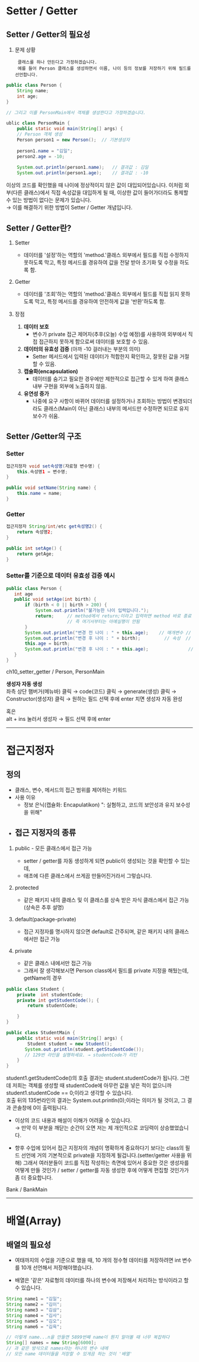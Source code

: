# Setter / Getter
## Setter / Getter의 필요성
1. 문제 상황

        클래스를 하나 만든다고 가정하겠습니다.
        예를 들어 Person 클래스를 생성하면서 이름, 나이 등의 정보를 저장하기 위해 필드를 선언합니다.

```java
public class Person {
    String name;
    int age;
}

// 그리고 이를 PersonMain에서 객체를 생성한다고 가정하겠습니다.

ublic class PersonMain {
    public static void main(String[] args) {
    // Person 객체 생성
    Person person1 = new Person();  // 기본생성자
    
    person1.name = "김일";
    person2.age = -10;
    
    System.out.println(person1.name);   // 결과값 : 김일
    System.out.println(person1.age);    // 결과값 : -10
```
이상의 코드를 확인했을 때 나이에 정상적이지 않은 값이 대입되어있습니다.
이처럼 외부(다른 클래스)에서 직접 속성값을 대입하게 될 때,
이상한 값이 들어가더라도 통제할 수 있는 방법이 없다는 문제가 있습니다.   
    → 이를 해결하기 위한 방법이 Setter / Getter 개념입니다.

## Setter / Getter란?
1. Setter
   - 데이터를 '설정'하는 역할의 'method.'클래스 외부에서 필드를 직접 수정하지 못하도록 막고,
   특정 메서드를 경유하여 값을 전달 받아 초기화 및 수정을 하도록 함.
2. Getter 
   - 데이터를 '조회'하는 역할의 'method.'클래스 외부에서 필드를 직접 읽지 못하도록 막고,
   특정 메서드를 경유하여 안전하게 값을 '반환'하도록 함.

3. 장점
   1. __데이터 보호__
      - 변수가 private 접근 제어자(추후(오늘) 수업 예정)를 사용하여 외부에서 
      직접 접근하지 못하게 함으로써 데이터를 보호할 수 있음.
   2. __데이터의 유효성 검증__ (아까 -10 걸러내는 부분의 의미)
      - Setter 메서드에서 입력된 데이터가 적합한지 확인하고,
      잘못된 값을 거절할 수 있음.
   3. __캡슐화(encapsulation)__
      - 데이터를 숨기고 필요한 경우에만 제한적으로 접근할 수 있게 하여
      클래스 내부 구현을 외부에 노출하지 않음.
   4. __유연성 증가__
      - 나중에 요구 사항이 바뀌어 데이터를 설정하거나 조회하는 방법이
      변경되더라도 클래스(Main이 아닌 클래스) 내부의 메서드만 수정하면 되므로
      유지 보수가 쉬움.

## Setter /Getter의 구조
### Setter
```java
접근지정자 void set속성명(자료형 변수명) {
    this.속성명1 = 변수명;
}

public void setName(String name) {
    this.name = name;
}
```

### Getter
```java
접근지정자 String/int/etc get속성명2() {
    return 속성명2;
}

public int setAge() {
    return getAge;
}
```

### Setter를 기준으로 데이터 유효성 검증 예시
```java
public class Person {
   int age
   public void setAge(int birth) {
       if (birth < 0 || birth > 200) {
           System.out.println("불가능한 나이 입력입니다.");
           return;     // method에서 return;이라고 입력하면 method 바로 종료
                       // 즉 여기서부터는 아예실행이 안됨
       }
       System.out.println("변경 전 나이 : " + this.age);    // 매개변수 // 0
       System.out.println("변경 후 나이 : " + birth);         // 속성  // 20
       this.age = birth;
       System.out.println("변경 후 나이 : " + this.age);               // 0
   }
}
```

ch10_setter_getter / Person, PersonMain


__생성자 자동 생성__    
좌측 상단 햄버거(메뉴바) 클릭 → code(코드) 클릭 → generate(생성) 클릭
→ Constructor(생성자) 클릭 → 원하는 필드 선택 후에 enter 치면 생성자 자동 완성

혹은   
alt + ins 눌러서 생성자 → 필드 선택 후에 enter


* * *


# 접근지정자
## 정의
- 클래스, 변수, 메서드의 접근 범위를 제어하는 키워드
- 사용 이유
   - 정보 은닉(캡슐화: Encapulatikon) ": 실혐하고, 코드의 보안성과 유지 보수성을 위해"
- ## 접근 지정자의 종류
1. public - 모든 클래스에서 접근 가능
   - setter / getter를 자동 생성하게 되면 public이 생성되는 것을 확인할 수 있는데,
   - 애초에 다른 클래스에서 쓰게끔 만들어진거라서 그렇습니다.

2. protected
   - 같은 패키지 내의 클래스 및 이 클래스를 상속 받은 자식 클래스에서 접근 가능(상속은 추후 설명)

3. default(package-private)
   - 접근 지정자를 명시하지 않으면 default로 간주되며, 같은 패키지 내의 클래스에서만 접근 가능

4. private
   - 같은 클래스 내에서만 접근 가능
   - 그래서 잘 생각해보시면 Person class에서 필드를 private 지정을 해뒀는데, getName의 경우

```java
public class Student {
    private  int studentCode;
    private int getStudentCode(); {
        return studentCode;

    }
}

public class StudentMain {
    public static void main(String[] args) {
        Student student = new Student();
       System.out.println(student.getStudentCode());
       // 129번 라인을 실행하세요. → studentCode가 리턴
    }
}
```

student1.getStudentCode()의 호출 결과는 student.studentCode가 됩니다.
그런데 저희는 객체를 생성할 때 studentCode에 아무런 값을 넣은 적이 없으니까
student1.studentCode == 0;이라고 생각할 수 있습니다.   
호출 뒤의 135번라인의 결과는 System.out.println(0);이라는 의미가 될 것이고,
그 결과 콘솔창에 0이 출력됩니다.

- 이상의 코드 내용과 해설이 이해가 어려울 수 있습니다.    
   → 만약 이 부분을 깨닫는 순간이 오면 저는 제 개인적으로 코딩력이 상승했었습니다.

- 향후 수업에 있어서 접근 지정자의 개념이 명확하게 중요하다기 보다는
class의 필드 선언에 거의 기본적으로 private을 지정하게 될겁니다.(setter/getter 사용을 위해)
그래서 여러분들이 코드를 직접 작성하는 측면에 있어서 중요한 것은
생성자를 어떻게 만들 것인가 / setter / getter를 자동 생성한 후에 어떻게 편집할 것인가가 좀 더 중요합니다.

Bank / BankMain


* * *


# 배열(Array)

## 배열의 필요성
- 여태까지의 수업을 기준으로 했을 때, 10 개의 정수형 데이터를 저장하려면 int 변수를 10개
  선언해서 저장해야했습니다.

- 배열은 '같은' 자료형의 데이터를 하나의 변수에 저장해서 처리하는 방식이라고 할 수 있습니다.

```java
String name1 = "김일";
String name2 = "김이";
String name3 = "김삼";
String name4 = "김사";
String name5 = "김오";
String name6 = "김육";

// 이렇게 name...n을 만들면 5899번째 name이 뭔지 알아볼 때 너무 복잡하다
String[] names = new String[6000];
// 과 같은 방식으로 names라는 하나의 변수 내에
// 모든 name 데이터들을 저장할 수 있게끔 하는 것이 '배열' 
```
